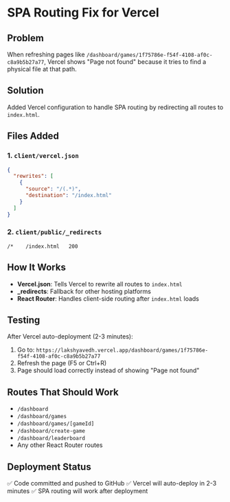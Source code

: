 # SPA Routing Fix for Vercel

## Problem
When refreshing pages like `/dashboard/games/1f75786e-f54f-4108-af0c-c8a9b5b27a77`, Vercel shows "Page not found" because it tries to find a physical file at that path.

## Solution
Added Vercel configuration to handle SPA routing by redirecting all routes to `index.html`.

## Files Added

### 1. `client/vercel.json`
```json
{
  "rewrites": [
    {
      "source": "/(.*)",
      "destination": "/index.html"
    }
  ]
}
```

### 2. `client/public/_redirects`
```
/*    /index.html   200
```

## How It Works
- **Vercel.json**: Tells Vercel to rewrite all routes to `index.html`
- **_redirects**: Fallback for other hosting platforms
- **React Router**: Handles client-side routing after `index.html` loads

## Testing
After Vercel auto-deployment (2-3 minutes):

1. Go to: `https://lakshyavedh.vercel.app/dashboard/games/1f75786e-f54f-4108-af0c-c8a9b5b27a77`
2. Refresh the page (F5 or Ctrl+R)
3. Page should load correctly instead of showing "Page not found"

## Routes That Should Work
- `/dashboard`
- `/dashboard/games`
- `/dashboard/games/[gameId]`
- `/dashboard/create-game`
- `/dashboard/leaderboard`
- Any other React Router routes

## Deployment Status
✅ Code committed and pushed to GitHub
✅ Vercel will auto-deploy in 2-3 minutes
✅ SPA routing will work after deployment
